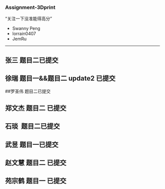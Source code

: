 ﻿### Assignment-3Dprint
“关注一下没准能得高分”
- Swanny Peng 
- lorrain0407 
- JemRu
---

## 张三 题目二已提交
## 徐瑞 题目一&&题目二 update2 已提交
##罗圣伟 题目二已提交
## 郑文杰 题目二 已提交
## 石琰  题目二已提交
## 武昱 题目一已提交
## 赵文慧 题目二 已提交
## 苑宗鹤 题目一 已提交
